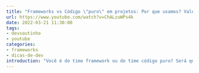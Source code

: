 ```yaml
---
title: "Frameworks vs Código \"puro\" em projetos: Por que usamos? Vale a pena de verdade?"
url: https://www.youtube.com/watch?v=ChALzuWPs4k
date: 2022-03-21 11:30:00
tags:
- devsoutinho
- youtube
categories:
- frameworks
- dicas-de-dev
introduction: "Você é do time framework ou do time código puro? Será que esse tipo de briga faz sentido? Tava refletindo bastante sobre isso esses dias e resolvi fazer esse vídeo com a minha visão e eu já adianto: Framework é importante sim! e saber o código puro também haha, mas bora ver no vídeo como isso se aplica no dia a dia e os impactos desse tipo de decisão 😋"
---
```

